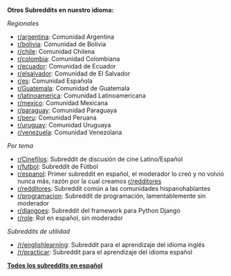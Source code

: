 **Otros Subreddits en nuestro idioma:**

*Regionales*

* [r/argentina](http://reddit.com/r/argentina): Comunidad Argentina
* [r/bolivia](http://reddit.com/r/bolivia): Comunidad de Bolivia
* [r/chile](http://reddit.com/r/chile): Comunidad Chilena
* [r/colombia](http://reddit.com/r/Colombia): Comunidad Colombiana
* [r/ecuador](http://reddit.com/r/ecuador): Comunidad de Ecuador
* [r/elsalvador](http://reddit.com/r/elsalvador): Comunidad de El Salvador
* [r/es](http://reddit.com/r/es): Comunidad Española
* [r/Guatemala](http://reddit.com/r/ecuador): Comunidad de Guatemala
* [r/latinoamerica](http://reddit.com/r/latinoamerica): Comunidad Latinoamericana
* [r/mexico](http://reddit.com/r/mexico): Comunidad Mexicana
* [r/paraguay](http://reddit.com/r/paraguay): Comunidad Paraguaya
* [r/peru](http://reddit.com/r/peru): Comunidad Peruana
* [r/uruguay](http://reddit.com/r/uruguay): Comunidad Uruguaya
* [r/venezuela](http://reddit.com/r/vzla): Comunidad Venezolana


*Por tema*

* [r/Cinefilos](http://www.reddit.com/r/Cinefilos): Subreddit de discusión de cine Latino/Español
* [r/futbol](http://www.reddit.com/r/futbol): Subreddit de Fútbol
* [r/espanol](http://reddit.com/r/espanol): Primer subreddit en español, el moderador lo creó y no volvió nunca más, razón por la cual creamos [r/redditores](http://reddit.com/r/redditores)
* [r/redditores](http://reddit.com/r/redditores): Subreddit común a las comunidades hispanohablantes
* [r/programacion](http://reddit.com/r/programacion): Subreddit de programación, lamentablemente sin moderador
* [r/djangoes](http://reddit.com/r/djangoes): Subreddit del framework para Python Django
* [r/role](http://reddit.com/r/role): Rol en español, sin moderador

*Subreddits de utilidad*

* [/r/englishlearning](http://www.reddit.com/r/englishlearning): Subreddit para el aprendizaje del idioma inglés
* [/r/practicar](http://www.reddit.com/r/practicar): Subreddit para el aprendizaje del idioma español


**[Todos los subreddits en español](http://reddit.com/r/redditores+espanol+programacion+peru+mexico+latinoamerica+es+colombia+chile+argentina+uruguay+ecuador+bolivia+paraguay+venezuela+Guatemala+elsalvador+Cinefilos+futbol+role+djangoes+practicar)**
